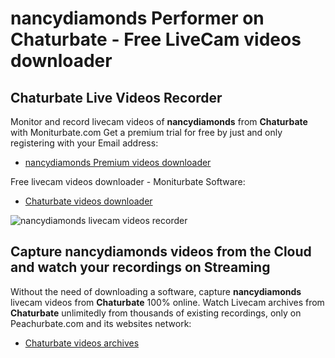 # nancydiamonds Performer on Chaturbate - Free LiveCam videos downloader

## Chaturbate Live Videos Recorder

Monitor and record livecam videos of **nancydiamonds** from **Chaturbate** with Moniturbate.com
Get a premium trial for free by just and only registering with your Email address:
* [nancydiamonds Premium videos downloader](https://moniturbate.com/request-demo-licence-key.html)

Free livecam videos downloader - Moniturbate Software:
* [Chaturbate videos downloader](https://moniturbate.com/moniturbate-download-software.html)

![nancydiamonds livecam videos recorder](https://peachurnet.com/templates/moniturbate-software.png)


## Capture nancydiamonds videos from the Cloud and watch your recordings on Streaming

Without the need of downloading a software, capture **nancydiamonds** livecam videos from **Chaturbate** 100% online.
Watch Livecam archives from **Chaturbate** unlimitedly from thousands of existing recordings, only on Peachurbate.com and its websites network:
* [Chaturbate videos archives](https://peachurnet.com/)